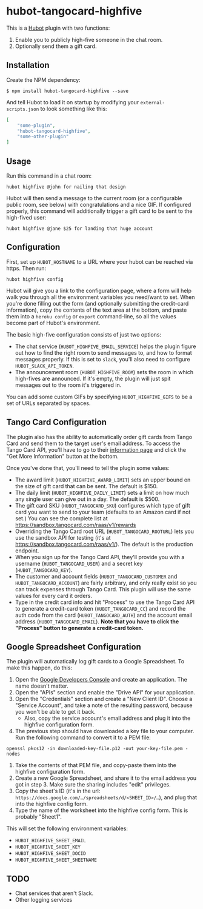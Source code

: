 # hubot-tangocard-highfive

This is a [Hubot](https://hubot.github.com/) plugin with two functions:

1. Enable you to publicly high-five someone in the chat room.
1. Optionally send them a gift card.

## Installation

Create the NPM dependency:

```shell
$ npm install hubot-tangocard-highfive --save
```

And tell Hubot to load it on startup by modifying your `external-scripts.json` to look something like this:

```json
[
    "some-plugin",
    "hubot-tangocard-highfive",
    "some-other-plugin"
]
```

## Usage

Run this command in a chat room:

```
hubot highfive @john for nailing that design
```

Hubot will then send a message to the current room (or a configurable public room, see below) with congratulations and a nice GIF.
If configured properly, this command will additionally trigger a gift card to be sent to the high-fived user:

```
hubot highfive @jane $25 for landing that huge account
```

## Configuration

First, set up `HUBOT_HOSTNAME` to a URL where your hubot can be reached via https. Then run:

```
hubot highfive config
```

Hubot will give you a link to the configuration page, where a form will help walk you through all the environment variables you need/want to set.
When you're done filling out the form (and optionally submitting the credit-card information), copy the contents of the text area at the bottom, and paste them into a `heroku config` or `export` command-line, so all the values become part of Hubot's environment.

The basic high-five configuration consists of just two options:

- The chat service (`HUBOT_HIGHFIVE_EMAIL_SERVICE`) helps the plugin figure out how to find the right room to send messages to, and how to format messages properly. If this is set to `slack`, you'll also need to configure `HUBOT_SLACK_API_TOKEN`.
- The announcement room (`HUBOT_HIGHFIVE_ROOM`)  sets the room in which high-fives are announced. If it's empty, the plugin will just spit messages out to the room it's triggered in.

You can add some custom GIFs by specifying `HUBOT_HIGHFIVE_GIFS` to be a set of URLs separated by spaces.

## Tango Card Configuration

The plugin also has the ability to automatically order gift cards from Tango Card and send them to the target user's email address. To access the Tango Card API, you'll have to go to their [information page](https://www.tangocard.com/giftcardapi) and click the "Get More Information" button at the bottom.

Once you've done that, you'll need to tell the plugin some values:

- The award limit (`HUBOT_HIGHFIVE_AWARD_LIMIT`) sets an upper bound on the size of gift card that can be sent. The default is $150.
- The daily limit (`HUBOT_HIGHFIVE_DAILY_LIMIT`) sets a limit on how much any single user can give out in a day. The default is $500.
- The gift card SKU (`HUBOT_TANGOCARD_SKU`) configures which type of gift card you want to send to your team (defaults to an Amazon card if not set.)  You can see the complete list at https://sandbox.tangocard.com/raas/v1/rewards
- Overriding the Tango Card root URL (`HUBOT_TANGOCARD_ROOTURL`) lets you use the sandbox API for testing (it's at https://sandbox.tangocard.com/raas/v1/). The default is the production endpoint.
- When you sign up for the Tango Card API, they'll provide you with a username (`HUBOT_TANGOCARD_USER`) and a secret key (`HUBOT_TANGOCARD_KEY`).
- The customer and account fields (`HUBOT_TANGOCARD_CUSTOMER` and `HUBOT_TANGOCARD_ACCOUNT`) are fairly arbitrary, and only really exist so you can track expenses through Tango Card. This plugin will use the same values for every card it orders.
- Type in the credit card info and hit "Process" to use the Tango Card API to generate a credit-card token (`HUBOT_TANGOCARD_CC`) and record the auth code from the card (`HUBOT_TANGOCARD_AUTH`) and the account email address (`HUBOT_TANGOCARD_EMAIL`). **Note that you have to click the "Process" button to generate a credit-card token.**

## Google Spreadsheet Configuration

The plugin will automatically log gift cards to a Google Spreadsheet. To make this happen, do this:

1. Open the [Google Developers Console](https://console.developers.google.com/project) and create an application. The name doesn't matter.
1. Open the "APIs" section and enable the "Drive API" for your application.
1. Open the "Credentials" section and create a "New Client ID". Choose a "Service Account", and take a note of the resulting password, because you won't be able to get it back.
    * Also, copy the service account's email address and plug it into the highfive configuration form.
1. The previous step should have downloaded a key file to your computer. Run the following command to convert it to a PEM file:
  ```
  openssl pkcs12 -in downloaded-key-file.p12 -out your-key-file.pem -nodes
  ```
1. Take the contents of that PEM file, and copy-paste them into the highfive configuration form.
1. Create a new Google Spreadsheet, and share it to the email address you got in step 3. Make sure the sharing includes "edit" privileges.
1. Copy the sheet's ID (it's in the url: `https://docs.google.com/…/spreadsheets/d/<SHEET_ID>/…`), and plug that into the highfive config form.
1. Type the name of the worksheet into the highfive config form. This is probably "Sheet1".

This will set the following environment variables:

- `HUBOT_HIGHFIVE_SHEET_EMAIL`
- `HUBOT_HIGHFIVE_SHEET_KEY`
- `HUBOT_HIGHFIVE_SHEET_DOCID`
- `HUBOT_HIGHFIVE_SHEET_SHEETNAME`


## TODO

- Chat services that aren't Slack.
- Other logging services
